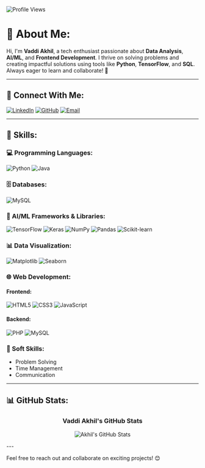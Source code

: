 ![Profile Views](https://komarev.com/ghpvc/?username=akhil200331&color=blue)

# 💫 About Me:
Hi, I'm **Vaddi Akhil**, a tech enthusiast passionate about **Data Analysis**, **AI/ML**, and **Frontend Development**. I thrive on solving problems and creating impactful solutions using tools like **Python**, **TensorFlow**, and **SQL**. Always eager to learn and collaborate! 🚀

---

## 🔗 Connect With Me:
[![LinkedIn](https://img.shields.io/badge/LinkedIn-blue?style=for-the-badge&logo=linkedin&logoColor=white)](https://linkedin.com/in/vaddi-akhil-97b086230) [![GitHub](https://img.shields.io/badge/GitHub-black?style=for-the-badge&logo=github&logoColor=white)](https://github.com/akhil200331) [![Email](https://img.shields.io/badge/Email-D14836?style=for-the-badge&logo=gmail&logoColor=white)](mailto:akhil200331@gmail.com "akhil200331@gmail.com")

---

## 🚀 Skills:

### 💻 Programming Languages:
![Python](https://img.shields.io/badge/Python-3776AB?style=for-the-badge&logo=python&logoColor=white)
![Java](https://img.shields.io/badge/Java-007396?style=for-the-badge&logo=openjdk&logoColor=white)

### 🗄️ Databases:
![MySQL](https://img.shields.io/badge/MySQL-4479A1?style=for-the-badge&logo=mysql&logoColor=white)

### 🤖 AI/ML Frameworks & Libraries:
![TensorFlow](https://img.shields.io/badge/TensorFlow-FF6F00?style=for-the-badge&logo=tensorflow&logoColor=white)
![Keras](https://img.shields.io/badge/Keras-D00000?style=for-the-badge&logo=keras&logoColor=white)
![NumPy](https://img.shields.io/badge/NumPy-013243?style=for-the-badge&logo=numpy&logoColor=white)
![Pandas](https://img.shields.io/badge/Pandas-150458?style=for-the-badge&logo=pandas&logoColor=white)
![Scikit-learn](https://img.shields.io/badge/Scikit--learn-F7931E?style=for-the-badge&logo=scikit-learn&logoColor=white)

### 📊 Data Visualization:
![Matplotlib](https://img.shields.io/badge/Matplotlib-11557C?style=for-the-badge&logo=&logoColor=white)
![Seaborn](https://img.shields.io/badge/Seaborn-2B7A77?style=for-the-badge&logo=&logoColor=white)

### 🌐 Web Development:

#### Frontend:
![HTML5](https://img.shields.io/badge/HTML5-E34F26?style=for-the-badge&logo=html5&logoColor=white)
![CSS3](https://img.shields.io/badge/CSS3-1572B6?style=for-the-badge&logo=css3&logoColor=white)
![JavaScript](https://img.shields.io/badge/JavaScript-F7DF1E?style=for-the-badge&logo=javascript&logoColor=black)

#### Backend:
![PHP](https://img.shields.io/badge/PHP-777BB4?style=for-the-badge&logo=php&logoColor=white)
![MySQL](https://img.shields.io/badge/MySQL-4479A1?style=for-the-badge&logo=mysql&logoColor=white)

### 🧠 Soft Skills:
- Problem Solving  
- Time Management  
- Communication  

---

## 📊 GitHub Stats:

<div align="center">
  
  ### Vaddi Akhil's GitHub Stats
  ![Akhil's GitHub Stats](https://github-readme-stats.vercel.app/api?username=akhil200331&show_icons=true&theme=radical)



</div>
---

Feel free to reach out and collaborate on exciting projects! 😊
